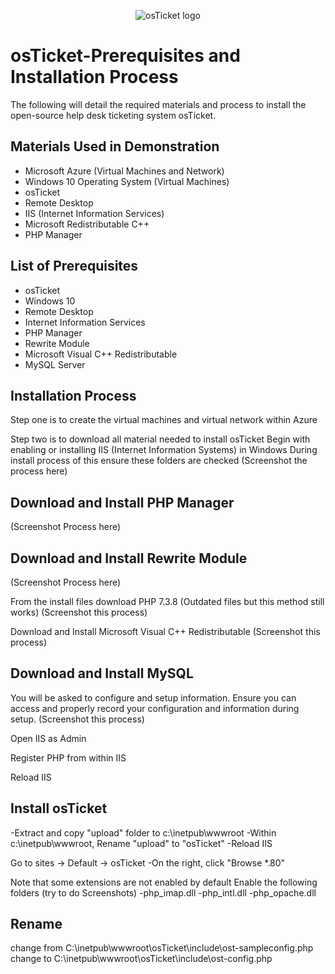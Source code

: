 <p align="center">
<img src="https://i.imgur.com/Clzj7Xs.png" alt="osTicket logo"/>
</p>
 <h1>osTicket-Prerequisites and Installation Process</h1>
 The following will detail the required materials and process to install the open-source help desk ticketing system osTicket.

 <h2> Materials Used in Demonstration </h2>

 - Microsoft Azure (Virtual Machines and Network)
 - Windows 10 Operating System (Virtual Machines)
 - osTicket
 - Remote Desktop
 - IIS (Internet Information Services)
 - Microsoft Redistributable C++
 - PHP Manager

<h2> List of Prerequisites </h2>

-  osTicket
-  Windows 10
-  Remote Desktop
-  Internet Information Services
-  PHP Manager
-  Rewrite Module
-  Microsoft Visual C++ Redistributable
-  MySQL Server

<h2>Installation Process</h2>

Step one is to create the virtual machines and virtual network within Azure

Step two is to download all material needed to install osTicket
Begin with enabling or installing IIS (Internet Information Systems) in Windows
During install process of this ensure these folders are checked
(Screenshot the process here)

<h2>Download and Install PHP Manager</h2>
(Screenshot Process here)

<h2>Download and Install Rewrite Module</h2>
(Screenshot Process here)

From the install files download PHP 7.3.8 (Outdated files but this method still works)
(Screenshot this process)

Download and Install Microsoft Visual C++ Redistributable
(Screenshot this process)

<h2>Download and Install MySQL</h2>

You will be asked to configure and setup information. Ensure you can access and properly record your configuration and information during setup.
(Screenshot this process)

Open IIS as Admin

Register PHP from within IIS

Reload IIS

<h2>Install osTicket</h2>
-Extract and copy "upload" folder to c:\inetpub\wwwroot
-Within c:\inetpub\wwwroot, Rename "upload" to "osTicket"
-Reload IIS

Go to sites -> Default -> osTicket
-On the right, click "Browse *.80"

Note that some extensions are not enabled by default
Enable the following folders
(try to do Screenshots)
-php_imap.dll
-php_intl.dll
-php_opache.dll

<h2>Rename</h2>
change from C:\inetpub\wwwroot\osTicket\include\ost-sampleconfig.php
change to   C:\inetpub\wwwroot\osTicket\include\ost-config.php

